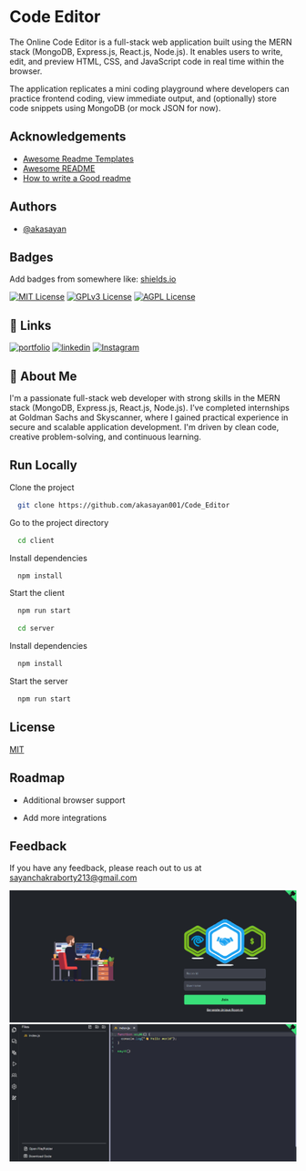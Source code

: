 
# Code Editor

The Online Code Editor is a full-stack web application built using the MERN stack (MongoDB, Express.js, React.js, Node.js). It enables users to write, edit, and preview HTML, CSS, and JavaScript code in real time within the browser.

The application replicates a mini coding playground where developers can practice frontend coding, view immediate output, and (optionally) store code snippets using MongoDB (or mock JSON for now).


## Acknowledgements

 - [Awesome Readme Templates](https://awesomeopensource.com/project/elangosundar/awesome-README-templates)
 - [Awesome README](https://github.com/matiassingers/awesome-readme)
 - [How to write a Good readme](https://bulldogjob.com/news/449-how-to-write-a-good-readme-for-your-github-project)


## Authors

- [@akasayan](https://github.com/akasayan001)


## Badges

Add badges from somewhere like: [shields.io](https://shields.io/)

[![MIT License](https://img.shields.io/badge/License-MIT-green.svg)](https://choosealicense.com/licenses/mit/)
[![GPLv3 License](https://img.shields.io/badge/License-GPL%20v3-yellow.svg)](https://opensource.org/licenses/)
[![AGPL License](https://img.shields.io/badge/license-AGPL-blue.svg)](http://www.gnu.org/licenses/agpl-3.0)


## 🔗 Links
[![portfolio](https://img.shields.io/badge/my_portfolio-000?style=for-the-badge&logo=ko-fi&logoColor=white)](https://akasayan001.github.io/portfolio_Websites/)
[![linkedin](https://img.shields.io/badge/linkedin-0A66C2?style=for-the-badge&logo=linkedin&logoColor=white)](https://www.linkedin.com/in/sayan-chakraborty-423261222/)
[![Instagram](https://img.shields.io/badge/Instagram-E4405F?style=for-the-badge&logo=instagram&logoColor=white)](https://www.instagram.com/the_sayanchakraborty?igsh=MTcxYWc4bThwZW81dQ%3D%3D&utm_source=qr)


## 🚀 About Me
I'm a passionate full-stack web developer with strong skills in the MERN stack (MongoDB, Express.js, React.js, Node.js). I’ve completed internships at Goldman Sachs and Skyscanner, where I gained practical experience in secure and scalable application development. I'm driven by clean code, creative problem-solving, and continuous learning.


## Run Locally

Clone the project

```bash
  git clone https://github.com/akasayan001/Code_Editor
```

Go to the project directory

```bash
  cd client
```

Install dependencies

```bash
  npm install
```

Start the client

```bash
  npm run start
```
```bash
  cd server
```

Install dependencies

```bash
  npm install
```

Start the server

```bash
  npm run start
```



## License

[MIT](https://choosealicense.com/licenses/mit/)


## Roadmap

- Additional browser support

- Add more integrations


## Feedback

If you have any feedback, please reach out to us at sayanchakraborty213@gmail.com



![image alt](https://github.com/akasayan001/Code_Editor/blob/main/Screenshot%202025-06-30%20185620.png?raw=true)
![image alt](https://github.com/akasayan001/Code_Editor/blob/main/Screenshot%202025-06-30%20185750.png?raw=true)
